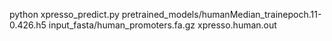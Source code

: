 python xpresso_predict.py pretrained_models/humanMedian_trainepoch.11-0.426.h5 input_fasta/human_promoters.fa.gz xpresso.human.out
